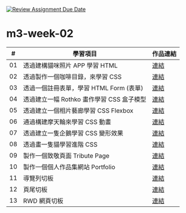 [![Review Assignment Due Date](https://classroom.github.com/assets/deadline-readme-button-24ddc0f5d75046c5622901739e7c5dd533143b0c8e959d652212380cedb1ea36.svg)](https://classroom.github.com/a/vlJXFE8Y)
# m3-week-02

| #  | 學習項目                                  | 作品連結         |
|----|-----------------------------------------|--------------|
| 01 | 透過建構貓咪照片 APP 學習 HTML            | [連結](https://jayredk.github.io/m3-week-02-jayredk/cat_photo_app) |
| 02 | 透過製作一個咖啡目錄，來學習 CSS           | [連結](https://jayredk.github.io/m3-week-02-jayredk/cafe_menu) |
| 03 | 透過一個註冊表單，學習 HTML Form (表單)    | [連結](https://jayredk.github.io/m3-week-02-jayredk/registration_form) |
| 04 | 透過建立一幅 Rothko 畫作學習 CSS 盒子模型 | [連結](https://jayredk.github.io/m3-week-02-jayredk/rothko_painting) |
| 05 | 透過建立一個相片藝廊學習 CSS Flexbox      | [連結](https://jayredk.github.io/m3-week-02-jayredk/photo_gallery) |
| 06 | 通過構建摩天輪來學習 CSS 動畫             | [連結](https://jayredk.github.io/m3-week-02-jayredk/ferris_wheel) |
| 07 | 透過建立一隻企鵝學習 CSS 變形效果         | [連結](https://jayredk.github.io/m3-week-02-jayredk/penguin) |
| 08 | 透過畫一隻貓學習進階 CSS                  | [連結](https://jayredk.github.io/m3-week-02-jayredk/cat_painting) |
| 09 | 製作一個致敬頁面 Tribute Page             | [連結](https://jayredk.github.io/m3-week-02-jayredk/tribute_page) |
| 10 | 製作一個個人作品集網站 Portfolio          | [連結](https://jayredk.github.io/m3-week-02-jayredk/portfolio) |
| 11 | 導覽列切板                                | [連結](https://jayredk.github.io/m3-week-02-jayredk/navbar) |
| 12 | 頁尾切板                                  | [連結](https://jayredk.github.io/m3-week-02-jayredk/footer) |
| 13 | RWD 網頁切板                              | [連結](https://jayredk.github.io/m3-week-02-jayredk/rwd) |